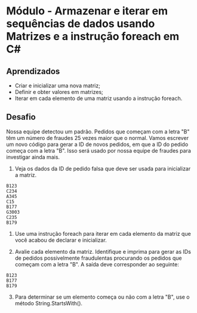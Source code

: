 # Módulo - Armazenar e iterar em sequências de dados usando Matrizes e a instrução foreach em C#

## Aprendizados
- Criar e inicializar uma nova matriz;
- Definir e obter valores em matrizes;
- Iterar em cada elemento de uma matriz usando a instrução foreach.

## Desafio
Nossa equipe detectou um padrão. Pedidos que começam com a letra "B" têm um número de fraudes 25 vezes maior que o normal. Vamos escrever um novo código para gerar a ID de novos pedidos, em que a ID do pedido começa com a letra "B". Isso será usado por nossa equipe de fraudes para investigar ainda mais.
1. Veja os dados da ID de pedido falsa que deve ser usada para inicializar a matriz.
```
B123
C234
A345
C15
B177
G3003
C235
B179
```

1. Use uma instrução foreach para iterar em cada elemento da matriz que você acabou de declarar e inicializar.

2. Avalie cada elemento da matriz. Identifique e imprima para gerar as IDs de pedidos possivelmente fraudulentas procurando os pedidos que começam com a letra "B". A saída deve corresponder ao seguinte:
```
B123
B177
B179
```

3. Para determinar se um elemento começa ou não com a letra "B", use o método String.StartsWith(). 